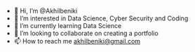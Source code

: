 - 👋 Hi, I’m @Akhilbeniki
- 👀 I’m interested in Data Science, Cyber Security and Coding
- 🌱 I’m currently learning Data Science
- 💞️ I’m looking to collaborate on creating a portfolio
- 📫 How to reach me akhilbeniki@gmail.com

<!---
Akhilbeniki/Akhilbeniki is a ✨ special ✨ repository because its `README.md` (this file) appears on your GitHub profile.
You can click the Preview link to take a look at your changes.
--->
